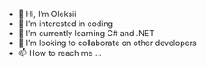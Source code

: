 - 👋 Hi, I’m Oleksii
- 👀 I’m interested in coding
- 🌱 I’m currently learning C# and .NET
- 💞️ I’m looking to collaborate on other developers
- 📫 How to reach me ...

<!---
Alex19844/Alex19844 is a ✨ special ✨ repository because its `README.md` (this file) appears on your GitHub profile.
You can click the Preview link to take a look at your changes.
--->

